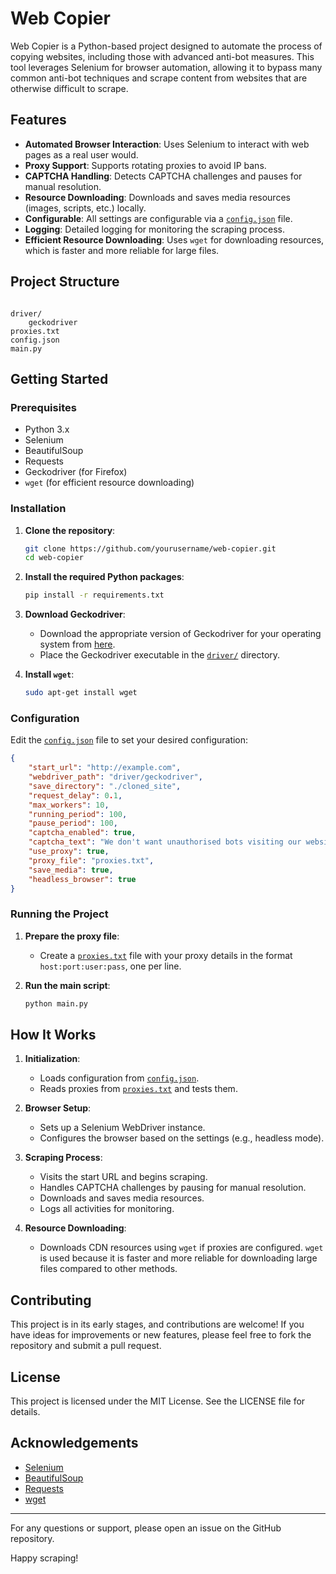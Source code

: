 # Web Copier

Web Copier is a Python-based project designed to automate the process of copying websites, including those with advanced anti-bot measures. This tool leverages Selenium for browser automation, allowing it to bypass many common anti-bot techniques and scrape content from websites that are otherwise difficult to scrape.

## Features

- **Automated Browser Interaction**: Uses Selenium to interact with web pages as a real user would.
- **Proxy Support**: Supports rotating proxies to avoid IP bans.
- **CAPTCHA Handling**: Detects CAPTCHA challenges and pauses for manual resolution.
- **Resource Downloading**: Downloads and saves media resources (images, scripts, etc.) locally.
- **Configurable**: All settings are configurable via a [`config.json`](command:_github.copilot.openRelativePath?%5B%7B%22scheme%22%3A%22file%22%2C%22authority%22%3A%22%22%2C%22path%22%3A%22%2Fhome%2Fkaran%2FProjects%2FwebCloner%2Fconfig.json%22%2C%22query%22%3A%22%22%2C%22fragment%22%3A%22%22%7D%2C%22e657b272-a7f7-42c1-a389-cc4686533e54%22%5D "/home/karan/Projects/webCloner/config.json") file.
- **Logging**: Detailed logging for monitoring the scraping process.
- **Efficient Resource Downloading**: Uses `wget` for downloading resources, which is faster and more reliable for large files.

## Project Structure

```

driver/
    geckodriver
proxies.txt
config.json
main.py
```

## Getting Started

### Prerequisites

- Python 3.x
- Selenium
- BeautifulSoup
- Requests
- Geckodriver (for Firefox)
- `wget` (for efficient resource downloading)

### Installation

1. **Clone the repository**:
    ```sh
    git clone https://github.com/yourusername/web-copier.git
    cd web-copier
    ```

2. **Install the required Python packages**:
    ```sh
    pip install -r requirements.txt
    ```

3. **Download Geckodriver**:
    - Download the appropriate version of Geckodriver for your operating system from [here](https://github.com/mozilla/geckodriver/releases).
    - Place the Geckodriver executable in the [`driver/`](command:_github.copilot.openRelativePath?%5B%7B%22scheme%22%3A%22file%22%2C%22authority%22%3A%22%22%2C%22path%22%3A%22%2Fhome%2Fkaran%2FProjects%2FwebCloner%2Fdriver%2F%22%2C%22query%22%3A%22%22%2C%22fragment%22%3A%22%22%7D%2C%22e657b272-a7f7-42c1-a389-cc4686533e54%22%5D "/home/karan/Projects/webCloner/driver/") directory.

4. **Install `wget`**:
    ```sh
    sudo apt-get install wget
    ```

### Configuration

Edit the [`config.json`](command:_github.copilot.openRelativePath?%5B%7B%22scheme%22%3A%22file%22%2C%22authority%22%3A%22%22%2C%22path%22%3A%22%2Fhome%2Fkaran%2FProjects%2FwebCloner%2Fconfig.json%22%2C%22query%22%3A%22%22%2C%22fragment%22%3A%22%22%7D%2C%22e657b272-a7f7-42c1-a389-cc4686533e54%22%5D "/home/karan/Projects/webCloner/config.json") file to set your desired configuration:

```json
{
    "start_url": "http://example.com",
    "webdriver_path": "driver/geckodriver",
    "save_directory": "./cloned_site",
    "request_delay": 0.1,
    "max_workers": 10,
    "running_period": 100,
    "pause_period": 100,
    "captcha_enabled": true,
    "captcha_text": "We don't want unauthorised bots visiting our website.",
    "use_proxy": true,
    "proxy_file": "proxies.txt",
    "save_media": true,
    "headless_browser": true
}
```

### Running the Project

1. **Prepare the proxy file**:
    - Create a [`proxies.txt`](command:_github.copilot.openRelativePath?%5B%7B%22scheme%22%3A%22file%22%2C%22authority%22%3A%22%22%2C%22path%22%3A%22%2Fhome%2Fkaran%2FProjects%2FwebCloner%2Fproxies.txt%22%2C%22query%22%3A%22%22%2C%22fragment%22%3A%22%22%7D%2C%22e657b272-a7f7-42c1-a389-cc4686533e54%22%5D "/home/karan/Projects/webCloner/proxies.txt") file with your proxy details in the format `host:port:user:pass`, one per line.

2. **Run the main script**:
    ```sh
    python main.py
    ```

## How It Works

1. **Initialization**:
    - Loads configuration from [`config.json`](command:_github.copilot.openRelativePath?%5B%7B%22scheme%22%3A%22file%22%2C%22authority%22%3A%22%22%2C%22path%22%3A%22%2Fhome%2Fkaran%2FProjects%2FwebCloner%2Fconfig.json%22%2C%22query%22%3A%22%22%2C%22fragment%22%3A%22%22%7D%2C%22e657b272-a7f7-42c1-a389-cc4686533e54%22%5D "/home/karan/Projects/webCloner/config.json").
    - Reads proxies from [`proxies.txt`](command:_github.copilot.openRelativePath?%5B%7B%22scheme%22%3A%22file%22%2C%22authority%22%3A%22%22%2C%22path%22%3A%22%2Fhome%2Fkaran%2FProjects%2FwebCloner%2Fproxies.txt%22%2C%22query%22%3A%22%22%2C%22fragment%22%3A%22%22%7D%2C%22e657b272-a7f7-42c1-a389-cc4686533e54%22%5D "/home/karan/Projects/webCloner/proxies.txt") and tests them.

2. **Browser Setup**:
    - Sets up a Selenium WebDriver instance.
    - Configures the browser based on the settings (e.g., headless mode).

3. **Scraping Process**:
    - Visits the start URL and begins scraping.
    - Handles CAPTCHA challenges by pausing for manual resolution.
    - Downloads and saves media resources.
    - Logs all activities for monitoring.

4. **Resource Downloading**:
    - Downloads CDN resources using `wget` if proxies are configured. `wget` is used because it is faster and more reliable for downloading large files compared to other methods.

## Contributing

This project is in its early stages, and contributions are welcome! If you have ideas for improvements or new features, please feel free to fork the repository and submit a pull request.

## License

This project is licensed under the MIT License. See the LICENSE file for details.

## Acknowledgements

- [Selenium](https://www.selenium.dev/)
- [BeautifulSoup](https://www.crummy.com/software/BeautifulSoup/)
- [Requests](https://docs.python-requests.org/en/master/)
- [wget](https://www.gnu.org/software/wget/)

---

For any questions or support, please open an issue on the GitHub repository.

Happy scraping!
